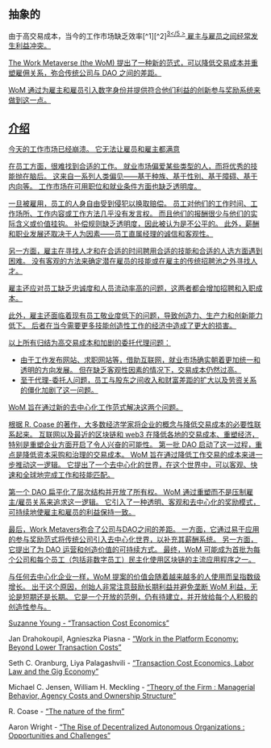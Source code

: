 

## 抽象的

由于高交易成本，当今的工作市场缺乏效率[^1][^2]<sup id="fnref:3"><a href="#fn:3" class="footnote-ref">3</5 ></sup> 雇主与雇员之间经常发生利益冲突。</p> 

<p spaces-before="0">
  The Work Metaverse (the WoM) 提出了一种新的范式，可以降低交易成本并重塑雇佣关系，弥合传统公司与 DAO 之间的差距。
</p>

<p spaces-before="0">
  WoM 通过为雇主和雇员引入数字身份并提供符合他们利益的创新参与奖励系统来做到这一点。
</p>

<h2 spaces-before="0">
  介绍
</h2>

<p spaces-before="0">
  今天的工作市场已经崩溃。 它无法让雇员和雇主都满意
</p>

<p spaces-before="0">
  在员工方面，很难找到合适的工作。 就业市场偏爱某些类型的人，而将优秀的技能抛在脑后。 这来自一系列人类偏见——基于种族、基于性别、基于障碍、基于内向等。 工作市场在可用职位和就业条件方面也缺乏透明度。
</p>

<p spaces-before="0">
  一旦被雇用，员工的人身自由受到侵犯以换取赔偿。 员工对他们的工作时间、工作场所、工作内容或工作方法几乎没有发言权。 而且他们的报酬很少与他们的实际含义或价值挂钩。 补偿规则缺乏透明度，因此被认为是不公平的。 此外，薪酬和职业发展还取决于人为因素——员工直属经理的诚信和客观性。
</p>

<p spaces-before="0">
  另一方面，雇主在寻找人才和在合适的时间聘用合适的技能和合适的人选方面遇到困难。 没有客观的方法来确定潜在雇员的技能或在雇主的传统招聘池之外寻找人才。
</p>

<p spaces-before="0">
  雇主还应对员工缺乏忠诚度和人员流动率高的问题，这两者都会增加招聘和入职成本。
</p>

<p spaces-before="0">
  此外，雇主还面临着现有员工敬业度低下的问题，导致创造力、生产力和创新能力低下。 后者在当今需要更多技能创造性工作的经济中造成了更大的损害。
</p>

<p spaces-before="0">
  以上所有归结为高交易成本和加剧的委托代理问题<fnref target="4" />：
</p>

<ul>
  <li>
    由于工作发布网站、求职网站等，借助互联网，就业市场确实朝着更加统一和透明的方向发展。 但在缺乏客观性因素的情况下，交易成本仍然过高。
  </li>
  <li>
    至于代理-委托人问题，员工与股东之间收入和财富差距的扩大以及劳资关系的僵化加剧了这一问题。
  </li>
</ul>

<p spaces-before="0">
  WoM 旨在通过新的去中心化工作范式解决这两个问题。
</p>

<p spaces-before="0">
  根据 R. Coase 的著作<fnref target="5" />，大多数经济学家将企业的概念与降低交易成本的必要性联系起来。 互联网以及最近的区块链和 web3 在降低各地的交易成本、重塑经济，特别是重塑企业方面开启了令人兴奋的可能性。 第一批 DAO<fnref target="6" /> 启动了这一过程，重点是降低资本采购和治理的交易成本。 WoM 旨在通过降低工作交易的成本来进一步推动这一逻辑。 它提出了一个去中心化的世界，在这个世界中，可以客观、快速和全球地完成工作和技能匹配。
</p>

<p spaces-before="0">
  第一个 DAO 扁平化了层次结构并开放了所有权。 WoM 通过重塑而不是压制雇主/雇员关系来追求这一逻辑。 它引入了一种透明、客观和去中心化的奖励模式，可持续地使雇主和雇员的利益保持一致。
</p>

<p spaces-before="0">
  最后，Work Metavers弥合了公司与DAO之间的差距。 一方面，它通过易于应用的参与奖励范式将传统公司引入去中心化世界，以补充其薪酬系统。 另一方面，它提出了为 DAO 运营和创造价值的可持续方式。 最终，WoM 可能成为首批为每个公司和每个员工（包括非数字员工）民主化使用区块链的主流应用程序之一。
</p>

<p spaces-before="0">
  与任何去中心化企业一样，WoM 提案的价值会随着越来越多的人使用而呈指数级增长。 出于这个原因，创始人非常注意鼓励长期利益并避免垄断 WoM 利益，无论是短期还是长期。 它是一个开放的范例，仍有待建立，并开放给每个人积极的创造性参与。
</p>

<footnotes>
  <fn name="1" spaces-before="0">
    <p spaces-before="0">
      Suzanne Young - <a href="https://www.academia.edu/24703426/Transaction_Cost_Economics">“Transaction Cost Economics”</a>
    </p>
  </fn>
  
  <fn name="2" spaces-before="0">
    <p spaces-before="0">
      Jan Drahokoupil, Agnieszka Piasna - <a href="https://www.intereconomics.eu/contents/year/2017/number/6/article/work-in-the-platform-economy-beyond-lower-transaction-costs.html">“Work in the Platform Economy: Beyond Lower Transaction Costs”</a>
    </p>
  </fn>
  
  <fn name="3" spaces-before="0">
    <p spaces-before="0">
      Seth C. Oranburg, Liya Palagashvili - <a href="https://dsc.duq.edu/cgi/viewcontent.cgi?article=1115&context=law-faculty-scholarship">“Transaction Cost Economics, Labor Law and the Gig Economy”</a>
    </p>
  </fn>
  
  <fn name="4" spaces-before="0">
    <p spaces-before="0">
      Michael C. Jensen, William H. Meckling - <a href="https://www.sfu.ca/~wainwrig/Econ400/jensen-meckling.pdf">“Theory of the Firm : Managerial Behavior, Agency Costs and Ownership Structure”</a>
    </p>
  </fn>
  
  <fn name="5" spaces-before="0">
    <p spaces-before="0">
      R. Coase - <a href="http://econdse.org/wp-content/uploads/2014/09/firm-coase.pdf">“The nature of the firm”</a>
    </p>
  </fn>
  
  <fn name="6" spaces-before="0">
    <p spaces-before="0">
      Aaron Wright - <a href="https://stanford-jblp.pubpub.org/pub/rise-of-daos/release/1">“The Rise of Decentralized Autonomous Organizations : Opportunities and Challenges”</a>
    </p>
  </fn>
</footnotes>

